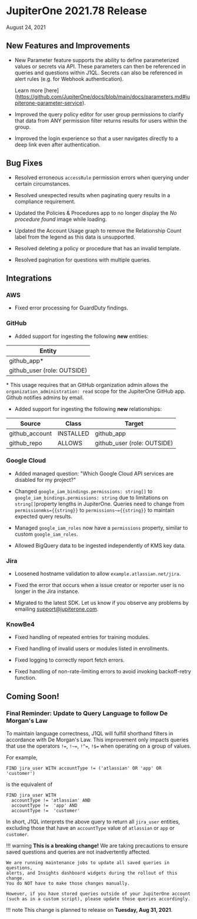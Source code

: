 # JupiterOne 2021.78 Release

August 24, 2021

## New Features and Improvements

- New Parameter feature supports the ability to define parameterized values or secrets via API. These parameters can then be referenced in queries 
  and questions within J1QL. Secrets can also be referenced in alert rules (e.g. for Webhook authentication). 
  
  Learn more [here] (https://github.com/JupiterOne/docs/blob/main/docs/parameters.md#jupiterone-parameter-service). 

- Improved the query policy editor for user group permissions to clarify that data from ANY permission filter returns results for users within the group.

- Improved the login experience so that a user navigates directly to a deep link even after authentication.

## Bug Fixes

- Resolved erroneous `accessRule` permission errors when querying under certain circumstances.

- Resolved unexpected results when paginating query results in a compliance requirement.

- Updated the Policies & Procedures app to no longer display the *No procedure found* image while loading.

- Updated the Account Usage graph to remove the Relationship Count label from the legend as this data is unsupported.

- Resolved deleting a policy or procedure that has an invalid template.

- Resolved pagination for questions with multiple queries.

## Integrations

### AWS

- Fixed error processing for GuardDuty findings.

### GitHub

- Added support for ingesting the following **new** entities:

| Entity                      |
| --------------------------- |
| github_app\*                |
| github_user (role: OUTSIDE) |

\* This usage requires that an GitHub organization admin allows the `organization_administration: read` scope for the JupiterOne GitHub app. Github notifies admins by email.



- Added support for ingesting the following **new** relationships:

| Source         | Class     | Target                      |
| -------------- | --------- | --------------------------- |
| github_account | INSTALLED | github_app                  |
| github_repo    | ALLOWS    | github_user (role: OUTSIDE) |

### Google Cloud

- Added managed question: 
  "Which Google Cloud API services are disabled for my project?"

- Changed `google_iam_bindings.permissions: string[]` to
  `google_iam_bindings.permissions: string` due to limitations on
  `string[]`property lengths in JupiterOne. Queries need to change from `permissionmks={{string}}` to `permissions~={{string}}` to maintain expected query results.

- Managed `google_iam_roles` now have a `permissions` property, similar to
  custom `google_iam_roles`.

- Allowed BigQuery data to be ingested independently of KMS key data.

### Jira

- Loosened hostname validation to allow `example.atlassian.net/jira`.

- Fixed the error that occurs when a issue creator or reporter user is no longer in the Jira instance.

- Migrated to the latest SDK. Let us know if you observe any problems by emailing <support@jupiterone.com>.

### KnowBe4

- Fixed handling of repeated entries for training modules.

- Fixed handling of invalid users or modules listed in enrollments.

- Fixed logging to correctly report fetch errors.

- Fixed handling of non-rate-limiting errors to avoid invoking backoff-retry function.



## Coming Soon!

### Final Reminder: Update to Query Language to follow De Morgan's Law

To maintain language correctness, J1QL will fulfill shorthand filters in accordance 
with De Morgan's Law. This improvement only impacts queries that use the 
operators `!=`, `!~=`, `!^=`, `!$=` when operating on a group of values.

For example, 

```j1ql
FIND jira_user WITH accountType != ('atlassian' OR 'app' OR 'customer')
```

is the equivalent of

```j1ql
FIND jira_user WITH 
  accountType != 'atlassian' AND 
  accountType !=  'app' AND 
  accountType !=  'customer'
```

In short, J1QL interprets the above query to return all `jira_user` entities, 
excluding those that have an `accountType` value of `atlassian` or `app` or `customer`. 

!!!  warning
  **This is a breaking change!** We are taking precautions to ensure saved questions 
  and queries are not inadvertently affected.  

```
We are running maintenance jobs to update all saved queries in questions, 
alerts, and Insights dashboard widgets during the rollout of this change.
You do NOT have to make those changes manually.

However, if you have stored queries outside of your JupiterOne account 
(such as in a custom script), please update those queries accordingly. 
```

 !!! note
    This change is planned to release on **Tuesday, Aug 31, 2021**.
